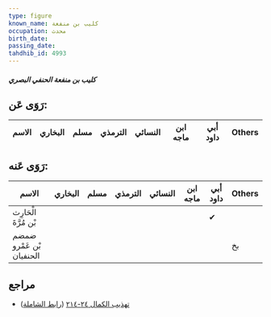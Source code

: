 ```yaml
---
type: figure
known_name: كليب بن منفعة
occupation: محدث
birth_date:
passing_date:
tahdhib_id: 4993
---
```

##### كليب بن منفعة الحنفي البصري

## رَوَى عَن:
| الاسم | البخاري | مسلم | الترمذي | النسائي | ابن ماجه | أبي داود | Others |
| ----- | ------- | ---- | ------- | ------- | -------- | -------- | ------ |
## رَوَى عَنه:
| الاسم                    | البخاري | مسلم | الترمذي | النسائي | ابن ماجه | أبي داود | Others |
| ------------------------ | ------- | ---- | ------- | ------- | -------- | -------- | ------ |
| الْحَارِث بْن مُرَّةَ    |         |      |         |         |          | ✔        |        |
| ضمضم بْن عَمْرو الحنفيان |         |      |         |         |          |          | بخ     |
## مراجع
- [تهذيب الكمال ٢٤-٢١٤](obsidian://open?vault=Tahdhib-al-Kamal&file=Figures/٤٩٩٣-كليب%20بن%20منفعة%20الحنفي%20البصري) ([رابط الشاملة](https://shamela.ws/book/3722/12726))